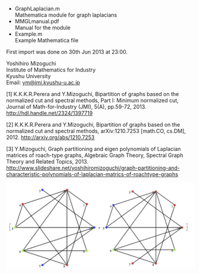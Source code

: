 * GraphLaplacian.m  
  Mathematica module for graph laplacians  
* MMGLmanual.pdf  
  Manual for the module  
* Example.m  
  Example Mathematica file  

First import was done on 30th Jun 2013 at 23:00.

Yoshihiro Mizoguchi  
Institute of Mathematics for Industry  
Kyushu University  
Email: ym@imi.kyushu-u.ac.jp  

[1] K.K.K.R.Perera and Y.Mizoguchi, Bipartition of graphs based on the normalized cut and spectral methods, Part I: Minimum normalized cut, Journal of Math-for-Industry (JMI), 5(A), pp.59-72, 2013. http://hdl.handle.net/2324/1397719

[2] K.K.K.R.Perera and Y.Mizoguchi, Bipartition of graphs based on the normalized cut and spectral methods, arXiv:1210.7253 [math.CO, cs.DM], 2012. http://arxiv.org/abs/1210.7253

[3] Y.Mizoguchi, Graph partitioning and eigen polynomials of Laplacian matrices of roach-type graphs, Algebraic Graph Theory, Spectral Graph Theory and Related Topics, 2013. http://www.slideshare.net/yoshihiromizoguchi/graph-partitioning-and-characteristic-polynomials-of-laplacian-matrics-of-roachtype-graphs

<img src="https://raw.githubusercontent.com/ymizoguchi/MathematicaGraphLaplacian/master/img/UndirectedSpectralClustering2.jpg">

